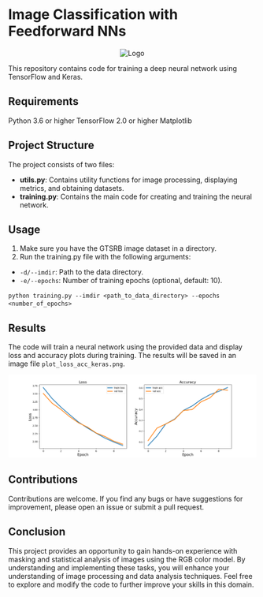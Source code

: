 # Image Classification with Feedforward NNs


<div align="center">
    <img src="https://thedatascientist.digital/img/logo.png" alt="Logo" width="25%">
</div>

This repository contains code for training a deep neural network using TensorFlow and Keras.


## Requirements

Python 3.6 or higher
TensorFlow 2.0 or higher
Matplotlib
## Project Structure

The project consists of two files:

- **utils.py**: Contains utility functions for image processing, displaying metrics, and obtaining datasets.
- **training.py**: Contains the main code for creating and training the neural network.
## Usage

1. Make sure you have the GTSRB image dataset in a directory.
2. Run the training.py file with the following arguments:
- `-d/--imdir`: Path to the data directory.
- `-e/--epochs`: Number of training epochs (optional, default: 10).

```{Python}
python training.py --imdir <path_to_data_directory> --epochs <number_of_epochs>
```
## Results

The code will train a neural network using the provided data and display loss and accuracy plots during training. The results will be saved in an image file `plot_loss_acc_keras.png`.

![](plot_loss_acc_keras.png)

## Contributions

Contributions are welcome. If you find any bugs or have suggestions for improvement, please open an issue or submit a pull request.
## Conclusion

This project provides an opportunity to gain hands-on experience with masking and statistical analysis of images using the RGB color model. By understanding and implementing these tasks, you will enhance your understanding of image processing and data analysis techniques. Feel free to explore and modify the code to further improve your skills in this domain.